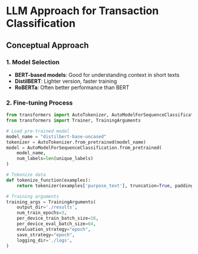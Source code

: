 # LLM Approach for Transaction Classification

## Conceptual Approach

### 1. Model Selection
- **BERT-based models**: Good for understanding context in short texts
- **DistilBERT**: Lighter version, faster training
- **RoBERTa**: Often better performance than BERT

### 2. Fine-tuning Process
```python
from transformers import AutoTokenizer, AutoModelForSequenceClassification
from transformers import Trainer, TrainingArguments

# Load pre-trained model
model_name = "distilbert-base-uncased"
tokenizer = AutoTokenizer.from_pretrained(model_name)
model = AutoModelForSequenceClassification.from_pretrained(
    model_name, 
    num_labels=len(unique_labels)
)

# Tokenize data
def tokenize_function(examples):
    return tokenizer(examples['purpose_text'], truncation=True, padding=True)

# Training arguments
training_args = TrainingArguments(
    output_dir='./results',
    num_train_epochs=3,
    per_device_train_batch_size=16,
    per_device_eval_batch_size=64,
    evaluation_strategy="epoch",
    save_strategy="epoch",
    logging_dir='./logs',
)

